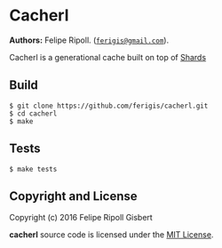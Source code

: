 
# Cacherl

__Authors:__ Felipe Ripoll. ([`ferigis@gmail.com`](mailto:ferigis@gmail.com)).

Cacherl is a generational cache built on top of [Shards](https://github.com/cabol/shards)

## Build

    $ git clone https://github.com/ferigis/cacherl.git
    $ cd cacherl
    $ make

## Tests

    $ make tests

## Copyright and License

Copyright (c) 2016 Felipe Ripoll Gisbert

**cacherl** source code is licensed under the [MIT License](LICENSE.md).
